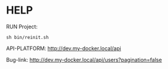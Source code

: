 HELP
================

RUN Project:
```console
sh bin/reinit.sh
```

API-PLATFORM:
http://dev.my-docker.local/api

Bug-link: http://dev.my-docker.local/api/users?pagination=false
